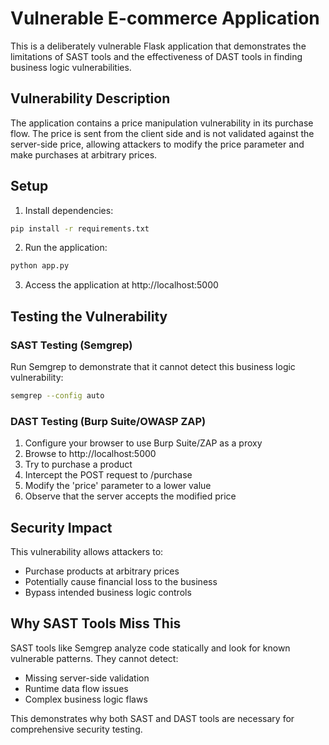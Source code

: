 # Vulnerable E-commerce Application

This is a deliberately vulnerable Flask application that demonstrates the limitations of SAST tools and the effectiveness of DAST tools in finding business logic vulnerabilities.

## Vulnerability Description

The application contains a price manipulation vulnerability in its purchase flow. The price is sent from the client side and is not validated against the server-side price, allowing attackers to modify the price parameter and make purchases at arbitrary prices.

## Setup

1. Install dependencies:
```bash
pip install -r requirements.txt
```

2. Run the application:
```bash
python app.py
```

3. Access the application at http://localhost:5000

## Testing the Vulnerability

### SAST Testing (Semgrep)

Run Semgrep to demonstrate that it cannot detect this business logic vulnerability:

```bash
semgrep --config auto
```

### DAST Testing (Burp Suite/OWASP ZAP)

1. Configure your browser to use Burp Suite/ZAP as a proxy
2. Browse to http://localhost:5000
3. Try to purchase a product
4. Intercept the POST request to /purchase
5. Modify the 'price' parameter to a lower value
6. Observe that the server accepts the modified price

## Security Impact

This vulnerability allows attackers to:
- Purchase products at arbitrary prices
- Potentially cause financial loss to the business
- Bypass intended business logic controls

## Why SAST Tools Miss This

SAST tools like Semgrep analyze code statically and look for known vulnerable patterns. They cannot detect:
- Missing server-side validation
- Runtime data flow issues
- Complex business logic flaws

This demonstrates why both SAST and DAST tools are necessary for comprehensive security testing.